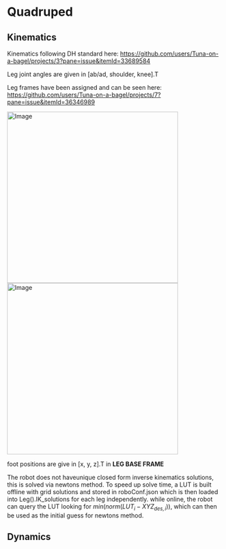 # Quadruped

## Kinematics

Kinematics following DH standard here: https://github.com/users/Tuna-on-a-bagel/projects/3?pane=issue&itemId=33689584

Leg joint angles are given in [ab/ad, shoulder, knee].T

Leg frames have been assigned and can be seen here: https://github.com/users/Tuna-on-a-bagel/projects/7?pane=issue&itemId=36346989

<img src="https://user-images.githubusercontent.com/51982197/268480703-fc66cad1-2a8c-4a43-9396-b6a2c6a0dee0.png" alt="Image" width="400">
<img src="https://user-images.githubusercontent.com/51982197/268480706-da3b65ca-fc4b-4c03-9838-1087ae24d1ad.png" alt="Image" width="400">

foot positions are give in [x, y, z].T in **LEG BASE FRAME**

The robot does not haveunique closed form inverse kinematics solutions, this is solved via newtons method. To speed up solve time, a LUT is built offline with grid solutions and stored in roboConf.json which is then loaded into Leg().IK_solutions for each leg independently. while online, the robot can query the LUT looking for $min(norm(LUT_i - XYZ_{des, i}))$, which can then be used as the initial guess for newtons method.




## Dynamics
